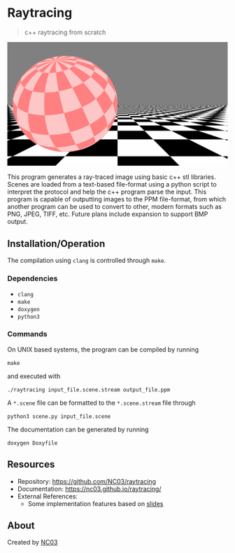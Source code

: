 # Raytracing

> c++ raytracing from scratch

![sphere plane](example.png)

This program generates a ray-traced image using basic c++ stl libraries. Scenes are loaded from a text-based file-format using a python script to interpret the protocol and help the c++ program parse the input. This program is capable of outputting images to the PPM file-format, from which another program can be used to convert to other, modern formats such as PNG, JPEG, TIFF, etc. Future plans include expansion to support BMP output.

## Installation/Operation

The compilation using `clang` is controlled through `make`.

### Dependencies

-   `clang`
-   `make`
-   `doxygen`
-   `python3`

### Commands

On UNIX based systems, the program can be compiled by running

```shell
make
```

and executed with

```shell
./raytracing input_file.scene.stream output_file.ppm
```

A `*.scene` file can be formatted to the `*.scene.stream` file through

```shell
python3 scene.py input_file.scene
```

The documentation can be generated by running

```shell
doxygen Doxyfile
```

## Resources

-   Repository: https://github.com/NC03/raytracing
-   Documentation: https://nc03.github.io/raytracing/
-   External References:
    -   Some implementation features based on [slides](https://www.cs.utexas.edu/~theshark/courses/cs354/lectures/cs354-4.pdf)

## About

Created by [NC03](https://nc03.github.io/)
